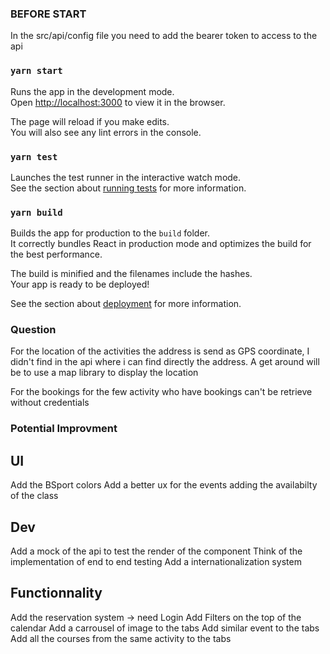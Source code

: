 ### BEFORE START
In the src/api/config file you need to add the bearer token to access to the api
### `yarn start`

Runs the app in the development mode.\
Open [http://localhost:3000](http://localhost:3000) to view it in the browser.

The page will reload if you make edits.\
You will also see any lint errors in the console.

### `yarn test`

Launches the test runner in the interactive watch mode.\
See the section about [running tests](https://facebook.github.io/create-react-app/docs/running-tests) for more information.

### `yarn build`

Builds the app for production to the `build` folder.\
It correctly bundles React in production mode and optimizes the build for the best performance.

The build is minified and the filenames include the hashes.\
Your app is ready to be deployed!

See the section about [deployment](https://facebook.github.io/create-react-app/docs/deployment) for more information.

### Question
For the location of the activities the address is send as GPS coordinate, I didn't find in the api where i can find directly the address. A get around will be to use a map library to display the location

For the bookings for the few activity who have bookings can't be retrieve without credentials

### Potential Improvment
## UI
Add the BSport colors
Add a better ux for the events adding the availabilty of the class

## Dev
Add a mock of the api to test the render of the component
Think of the implementation of end to end testing
Add a internationalization system

## Functionnality
Add the reservation system -> need Login
Add Filters on the top of the calendar
Add a carrousel of image to the tabs
Add similar event to the tabs
Add all the courses from the same activity to the tabs